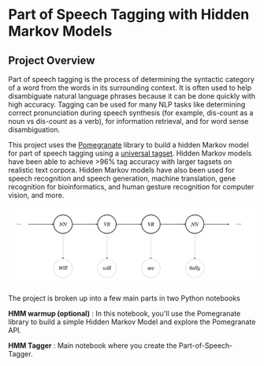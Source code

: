 # Part of Speech Tagging with Hidden Markov Models
 
## Project Overview

Part of speech tagging is the process of determining the syntactic category of a word from the words in its surrounding context. It is often used to help disambiguate natural language phrases because it can be done quickly with high accuracy. Tagging can be used for many NLP tasks like determining correct pronunciation during speech synthesis (for example, dis-count as a noun vs dis-count as a verb), for information retrieval, and for word sense disambiguation.

This project uses the [Pomegranate](https://github.com/jmschrei/pomegranate) library to build a hidden Markov model for part of speech tagging using a [universal tagset](http://www.petrovi.de/data/universal.pdf). Hidden Markov models have been able to achieve >96% tag accuracy with larger tagsets on realistic text corpora. Hidden Markov models have also been used for speech recognition and speech generation, machine translation, gene recognition for bioinformatics, and human gesture recognition for computer vision, and more.

<p align="center">
  <img src="./_post-hmm.png"/>
</p>

The project is broken up into a few main parts in two Python notebooks

__HMM warmup (optional)__ : In this notebook, you'll use the Pomegranate library to build a simple Hidden Markov Model and explore the Pomegranate API.

__HMM Tagger__ : Main notebook where you create the Part-of-Speech-Tagger.
